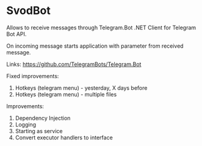 # SvodBot
Allows to receive messages through Telegram.Bot .NET Client for Telegram Bot API.

On incoming message starts application with parameter from received message.

Links:
https://github.com/TelegramBots/Telegram.Bot

Fixed improvements:
1. Hotkeys (telegram menu) -  yesterday, X days before
2. Hotkeys (telegram menu) - multiple files

Improvements:
1. Dependency Injection
2. Logging
3. Starting as service
4. Convert executor handlers to interface 